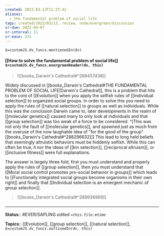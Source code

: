 ```yaml
---
created: 2022-03-13T12:27:41 
aliases:
  - the fundamental problem of social life
tags: created/2022/03/13, review, node/evergreen/discussion
sr-due: 2022-04-07
sr-interval: 11
sr-ease: 221
---
```

`$=customJS.dv_funcs.mentionedIn(dv)`

#### [[How to solve the fundamental problem of social life]] `$=customJS.dv_funcs.evergreenHeader(dv, this)`

> ![[books_Darwin's Cathedral#^288457438]]

Widely discussed in [[books_Darwin's Cathedral#THE FUNDAMENTAL PROBLEM OF SOCIAL LIFE|Darwin's Cathedral]], this is a problem that hits to the core of [[Evolution]] when you apply the selfish rules of [[individual selection]] to organized social groups.
In order to solve this you need to apply the rules of [[natural selection]] to groups as well as individuals.
While this was the conclusion Darwin came to, 
later developments in the realm of [[molecular genetics]] caused many to only look at individuals and that [[group selection]] was too weak of a force to be considered.
^[This was not only the fault of [[molecular genetics]], and spawned just as much from the overuse of the now laughable idea of "for the good of the group" [[books_Darwin's Cathedral#^288296632]]]
This lead to long held beliefs that seemingly altruistic behaviors must be hiddenly selfish.
While this can often be true, it nor the ideas of [[kin selection]], [[reciprocal altruism]], or [[inclusive fitness]] were full explanations.

The answer is largely three fold, 
first you must understand and properly apply the rules of [[group selection]],
then you must understand that
[[Moral social control promotes pro-social behavior in groups]]
which leads to
[[Functionally integrated social groups become organisms in their own right]]
and finally that
[[Individual selection is an emergent mechanic of group selection]].

> ![[books_Darwin's Cathedral#^288936969]]

### <hr class="footnote"/>

**Status**:: #EVER/SAPLING 
*edited `=this.file.mtime`*

**Topics**:: [[Evolution]], [[group selection]], [[natural selection]], 
*`$=customJS.dv_funcs.outlinedIn(dv, this)`*
